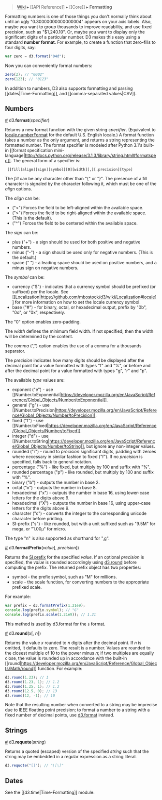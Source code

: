 > [Wiki](Home) ▸ [[API Reference]] ▸ [[Core]] ▸ **Formatting**

Formatting numbers is one of those things you don't normally think about until an ugly "0.30000000000000004" appears on your axis labels. Also, maybe you want to group thousands to improve readability, and use fixed precision, such as "$1,240.10". Or, maybe you want to display only the significant digits of a particular number. D3 makes this easy using a standard **number format**. For example, to create a function that zero-fills to four digits, say:

```javascript
var zero = d3.format("04d");
```

Now you can conveniently format numbers:

```javascript
zero(2); // "0002"
zero(123); // "0123"
```

In addition to numbers, D3 also supports formatting and parsing [[dates|Time-Formatting]], and [[comma-separated values|CSV]].

## Numbers

<a name="d3_format" href="#d3_format">#</a> d3.<b>format</b>(<i>specifier</i>)

Returns a new format function with the given string *specifier*. (Equivalent to [locale.numberFormat](Localization#locale_numberFormat) for the default U.S. English locale.) A format function takes a number as the only argument, and returns a string representing the formatted number. The format specifier is modeled after Python 3.1's built-in [[format specification mini-language|http://docs.python.org/release/3.1.3/library/string.html#formatspec]]. The general form of a specifier is:
```
 [​[fill]align][sign][symbol][0][width][,][.precision][type]
```
The *fill* can be any character other than "{" or "}". The presence of a fill character is signaled by the character following it, which must be one of the *align* options.

The *align* can be:

* ("<") Forces the field to be left-aligned within the available space. 
* (">") Forces the field to be right-aligned within the available space. (This is the default).
* ("^") Forces the field to be centered within the available space.

The *sign* can be:

* plus ("+") - a sign should be used for both positive and negative numbers.
* minus ("-") - a sign should be used only for negative numbers. (This is the default.)
* space (" ") - a leading space should be used on positive numbers, and a minus sign on negative numbers.

The *symbol* can be:

* currency ("$") - indicates that a currency symbol should be prefixed (or suffixed) per the locale. See [[Localization|https://github.com/mbostock/d3/wiki/Localization#locale]] for more information on how to set the locale currency symbol. 
* base ("#") - for binary, octal, or hexadecimal output, prefix by "0b", "0o", or "0x", respectively.

The "0" option enables zero-padding.

The *width* defines the minimum field width. If not specified, then the width will be determined by the content.

The *comma* (",") option enables the use of a comma for a thousands separator.

The *precision* indicates how many digits should be displayed after the decimal point for a value formatted with types "f" and "%", or before and after the decimal point for a value formatted with types "g", "r" and "p".

The available *type* values are:

* exponent ("e") - use [[Number.toExponential|https://developer.mozilla.org/en/JavaScript/Reference/Global_Objects/Number/toExponential]].
* general ("g") - use [[Number.toPrecision|https://developer.mozilla.org/en/JavaScript/Reference/Global_Objects/Number/toPrecision]].
* fixed ("f") - use [[Number.toFixed|https://developer.mozilla.org/en/JavaScript/Reference/Global_Objects/Number/toFixed]].
* integer ("d") - use [[Number.toString|https://developer.mozilla.org/en/JavaScript/Reference/Global_Objects/Number/toString]], but ignore any non-integer values.
* rounded ("r") - round to *precision* significant digits, padding with zeroes where necessary in similar fashion to fixed ("f"). If no *precision* is specified, falls back to general notation.
* percentage ("%") - like fixed, but multiply by 100 and suffix with "%".
* rounded percentage ("p") - like rounded, but multiply by 100 and suffix with "%".
* binary ("b") - outputs the number in base 2.
* octal ("o") - outputs the number in base 8.
* hexadecimal ("x") - outputs the number in base 16, using lower-case letters for the digits above 9.
* hexadecimal ("X") - outputs the number in base 16, using upper-case letters for the digits above 9.
* character ("c") - converts the integer to the corresponding unicode character before printing.
* SI-prefix ("s") - like rounded, but with a unit suffixed such as "9.5M" for mega, or "1.00µ" for micro.

The type "n" is also supported as shorthand for ",g". 

<a name="d3_formatPrefix" href="#d3_formatPrefix">#</a> d3.<b>formatPrefix</b>(<i>value</i>[, <i>precision</i>])

Returns the [SI prefix](http://en.wikipedia.org/wiki/Metric_prefix) for the specified *value*. If an optional *precision* is specified, the *value* is rounded accordingly using [d3.round](#d3_round) before computing the prefix. The returned prefix object has two properties:

* symbol - the prefix symbol, such as "M" for millions.
* scale - the scale function, for converting numbers to the appropriate prefixed scale.

For example:

```js
var prefix = d3.formatPrefix(1.21e9);
console.log(prefix.symbol); // "G"
console.log(prefix.scale(1.21e9)); // 1.21
```

This method is used by d3.format for the `s` format.

<a name="d3_round" href="Formatting#d3_round">#</a> d3.<b>round</b>(<i>x</i>[, <i>n</i>])

Returns the value *x* rounded to *n* digits after the decimal point. If *n* is omitted, it defaults to zero. The result is a number. Values are rounded to the closest multiple of 10 to the power minus *n*; if two multiples are equally close, the value is rounded up in accordance with the built-in [[round|https://developer.mozilla.org/en/JavaScript/Reference/Global_Objects/Math/round]] function. For example:

```js
d3.round(1.23); // 1
d3.round(1.23, 1); // 1.2
d3.round(1.25, 1); // 1.3
d3.round(12.5, 0); // 13
d3.round(12, -1); // 10
```

Note that the resulting number when converted to a string may be imprecise due to IEEE floating point precision; to format a number to a string with a fixed number of decimal points, use [d3.format](Formatting#d3_format) instead.

## Strings

<a name="d3_requote" href="Formatting#d3_requote">#</a> d3.<b>requote</b>(<i>string</i>)

Returns a quoted (escaped) version of the specified *string* such that the string may be embedded in a regular expression as a string literal.

```js
d3.requote("[]"); // "\[\]"
```

## Dates

See the [[d3.time|Time-Formatting]] module.
